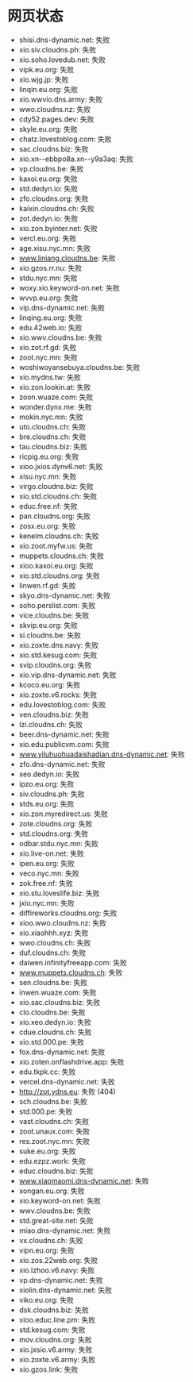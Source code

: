 # 网页状态
- shisi.dns-dynamic.net: 失败
- xio.siv.cloudns.ph: 失败
- xio.soho.lovedub.net: 失败
- vipk.eu.org: 失败
- xio.wjg.jp: 失败
- linqin.eu.org: 失败
- xio.wwvio.dns.army: 失败
- wwo.cloudns.nz: 失败
- cdy52.pages.dev: 失败
- skyle.eu.org: 失败
- chatz.lovestoblog.com: 失败
- sac.cloudns.biz: 失败
- xio.xn--ebbpo8a.xn--y9a3aq: 失败
- vp.cloudns.be: 失败
- kaxoi.eu.org: 失败
- std.dedyn.io: 失败
- zfo.cloudns.org: 失败
- kaixin.cloudns.ch: 失败
- zot.dedyn.io: 失败
- xio.zon.byinter.net: 失败
- vercl.eu.org: 失败
- age.xisu.nyc.mn: 失败
- www.liniang.cloudns.be: 失败
- xio.gzos.rr.nu: 失败
- stdu.nyc.mn: 失败
- woxy.xio.keyword-on.net: 失败
- wvvp.eu.org: 失败
- vip.dns-dynamic.net: 失败
- linqing.eu.org: 失败
- edu.42web.io: 失败
- xio.wwv.cloudns.be: 失败
- xio.zot.rf.gd: 失败
- zoot.nyc.mn: 失败
- woshiwoyansebuya.cloudns.be: 失败
- xio.mydns.tw: 失败
- xio.zon.lookin.at: 失败
- zoon.wuaze.com: 失败
- wonder.dynx.me: 失败
- mokin.nyc.mn: 失败
- uto.cloudns.ch: 失败
- bre.cloudns.ch: 失败
- tau.cloudns.biz: 失败
- ricpig.eu.org: 失败
- xioo.jxios.dynv6.net: 失败
- xisu.nyc.mn: 失败
- virgo.cloudns.biz: 失败
- xio.std.cloudns.ch: 失败
- educ.free.nf: 失败
- pan.cloudns.org: 失败
- zosx.eu.org: 失败
- kenelm.cloudns.ch: 失败
- xio.zoot.myfw.us: 失败
- muppets.cloudns.ch: 失败
- xioo.kaxoi.eu.org: 失败
- xio.std.cloudns.org: 失败
- linwen.rf.gd: 失败
- skyo.dns-dynamic.net: 失败
- soho.perslist.com: 失败
- vice.cloudns.be: 失败
- skvip.eu.org: 失败
- si.cloudns.be: 失败
- xio.zoxte.dns.navy: 失败
- xio.std.kesug.com: 失败
- svip.cloudns.org: 失败
- xio.vip.dns-dynamic.net: 失败
- kcoco.eu.org: 失败
- xio.zoxte.v6.rocks: 失败
- edu.lovestoblog.com: 失败
- ven.cloudns.biz: 失败
- lzi.cloudns.ch: 失败
- beer.dns-dynamic.net: 失败
- xio.edu.publicvm.com: 失败
- www.yiluhuohuadaishadian.dns-dynamic.net: 失败
- zfo.dns-dynamic.net: 失败
- xeo.dedyn.io: 失败
- ipzo.eu.org: 失败
- siv.cloudns.ph: 失败
- stds.eu.org: 失败
- xio.zon.myredirect.us: 失败
- zote.cloudns.org: 失败
- std.cloudns.org: 失败
- odbar.stdu.nyc.mn: 失败
- xio.live-on.net: 失败
- ipen.eu.org: 失败
- veco.nyc.mn: 失败
- zok.free.nf: 失败
- xio.stu.loveslife.biz: 失败
- jxio.nyc.mn: 失败
- diffireworks.cloudns.org: 失败
- xioo.wwo.cloudns.nz: 失败
- xio.xiaohhh.xyz: 失败
- wwo.cloudns.ch: 失败
- duf.cloudns.ch: 失败
- daiwen.infinityfreeapp.com: 失败
- www.muppets.cloudns.ch: 失败
- sen.cloudns.be: 失败
- inwen.wuaze.com: 失败
- xio.sac.cloudns.biz: 失败
- clo.cloudns.be: 失败
- xio.xeo.dedyn.io: 失败
- cdue.cloudns.ch: 失败
- xio.std.000.pe: 失败
- fox.dns-dynamic.net: 失败
- xio.zoten.onflashdrive.app: 失败
- edu.tkpk.cc: 失败
- vercel.dns-dynamic.net: 失败
- http://zot.ydns.eu: 失败 (404)
- sch.cloudns.be: 失败
- std.000.pe: 失败
- vast.cloudns.ch: 失败
- zoot.unaux.com: 失败
- res.zoot.nyc.mn: 失败
- suke.eu.org: 失败
- edu.ezpz.work: 失败
- educ.cloudns.biz: 失败
- www.xiaomaomi.dns-dynamic.net: 失败
- xongan.eu.org: 失败
- xio.keyword-on.net: 失败
- wwv.cloudns.be: 失败
- std.great-site.net: 失败
- miao.dns-dynamic.net: 失败
- vx.cloudns.ch: 失败
- vipn.eu.org: 失败
- xio.zos.22web.org: 失败
- xio.lzhoo.v6.navy: 失败
- vp.dns-dynamic.net: 失败
- xiolin.dns-dynamic.net: 失败
- viko.eu.org: 失败
- dsk.cloudns.biz: 失败
- xioo.educ.line.pm: 失败
- std.kesug.com: 失败
- mov.cloudns.org: 失败
- xio.jxsio.v6.army: 失败
- xio.zoxte.v6.army: 失败
- xio.gzos.link: 失败
